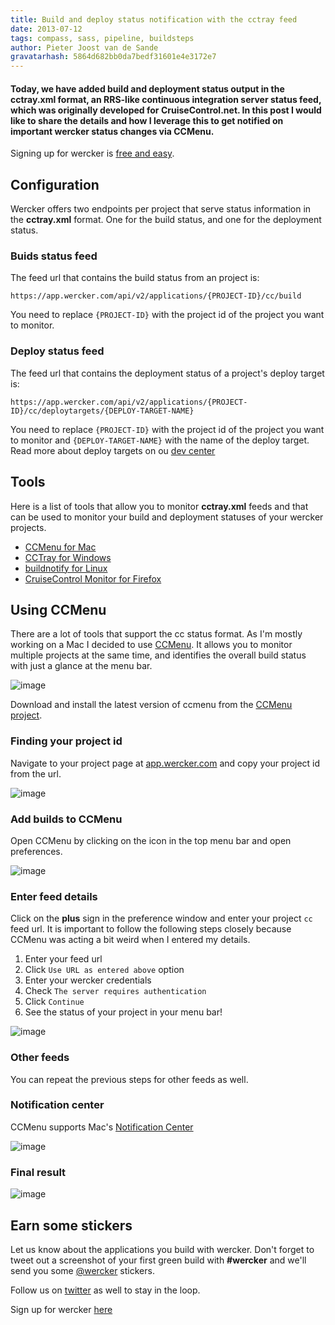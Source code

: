 ```yaml
---
title: Build and deploy status notification with the cctray feed
date: 2013-07-12
tags: compass, sass, pipeline, buildsteps
author: Pieter Joost van de Sande
gravatarhash: 5864d682bb0da7bedf31601e4e3172e7
---
```


<h4 class="subheader">
Today, we have added build and deployment status output in the <strong>cctray.xml</strong> format, an RRS-like continuous integration server status feed, which was originally developed for CruiseControl.net. In this post I would like to share the details and how I leverage this to get notified on important wercker status changes via CCMenu.
</h4>

Signing up for wercker is [free and easy](https://app.wercker.com/users/new/).

## Configuration
Wercker offers two endpoints per project that serve status information in the **cctray.xml** format. One for the build status, and one for the deployment status.

### Buids status feed

The feed url that contains the build status from an project is:

	https://app.wercker.com/api/v2/applications/{PROJECT-ID}/cc/build

You need to replace `{PROJECT-ID}` with the project id of the project you want to monitor.

### Deploy status feed

The feed url that contains the deployment status of a project's deploy target is:

	https://app.wercker.com/api/v2/applications/{PROJECT-ID}/cc/deploytargets/{DEPLOY-TARGET-NAME}

You need to replace `{PROJECT-ID}` with the project id of the project you want to monitor and `{DEPLOY-TARGET-NAME}` with the name of the deploy target. Read more about deploy targets on ou [dev center](http://devcenter.wercker.com/articles/introduction/deploys.html#deploy-targets)

## Tools

Here is a list of tools that allow you to monitor **cctray.xml** feeds and that can be used to monitor your build and deployment statuses of your wercker projects.

* [CCMenu for Mac](http://ccmenu.sourceforge.net/)
* [CCTray for Windows](http://confluence.public.thoughtworks.org/display/CCNET/CCTray)
* [buildnotify for Linux](https://bitbucket.org/Anay/buildnotify/wiki/Home)
* [CruiseControl Monitor for Firefox](https://addons.mozilla.org/en-US/firefox/addon/cruisecontrol-monitor/)

## Using CCMenu

There are a lot of tools that support the cc status format. As I'm mostly working on a Mac I decided to use [CCMenu](http://ccmenu.sourceforge.net/). It allows you to monitor multiple projects at the same time, and identifies the overall build status with just a glance at the menu bar.

![image](/images/posts/ccmenu/tray.png)

Download and install the latest version of ccmenu from the [CCMenu project](http://sourceforge.net/projects/ccmenu/files/CCMenu/).

### Finding your project id

Navigate to your project page at [app.wercker.com](https://app.wercker.com) and copy your project id from the url.

![image](/images/posts/ccmenu/project_id.png)

### Add builds to CCMenu

Open CCMenu by clicking on the icon in the top menu bar and open preferences.

![image](/images/posts/ccmenu/open_preferences.png)

### Enter feed details

Click on the **plus** sign in the preference window and enter your project `cc` feed url. It is important to follow the following steps closely because CCMenu was acting a bit weird when I entered my details.

1. Enter your feed url
2. Click `Use URL as entered above` option
3. Enter your wercker credentials
4. Check `The server requires authentication`
5. Click `Continue`
6. See the status of your project in your menu bar!

![image](/images/posts/ccmenu/add_feed.png)

### Other feeds

You can repeat the previous steps for other feeds as well.

### Notification center

CCMenu supports Mac's [Notification Center](http://support.apple.com/kb/ht5362)

![image](/images/posts/ccmenu/notifications.png)

### Final result

![image](/images/posts/ccmenu/final.png)

## Earn some stickers

Let us know about the applications you build with wercker. Don't forget to tweet out a screenshot of your first green build with **#wercker** and we'll send you some [@wercker](http://twitter.com/wercker) stickers.

Follow us on [twitter](http://twitter.com/wercker) as well to stay in the loop.

Sign up for wercker [here](https://app.wercker.com/users/new/)
